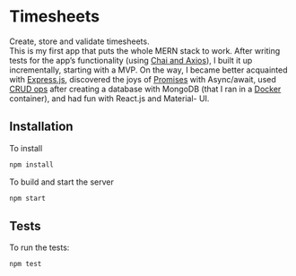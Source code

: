 # Timesheets

Create, store and validate timesheets.  
This is my first app that puts the whole MERN stack to work. After writing tests for the app’s functionality (using [Chai and Axios](https://github.com/nes11/About-me)), I built it up incrementally, starting with a MVP. On the way, I became better acquainted with [Express.js](https://github.com/nes11/About-me), discovered the joys of [Promises](https://github.com/nes11/About-me/blob/master/Promises.md) with Async/await, used [CRUD ops](https://github.com/nes11/mongodbCRUD) after creating a database with MongoDB (that I ran in a [Docker](https://github.com/nes11/About-me) container), and had fun with React.js and Material- UI.

## Installation 
To install 
```javascript
npm install 
```
To build and start the server
```javascript
npm start 
```

## Tests
To run the tests:
```javascript
npm test
```  

